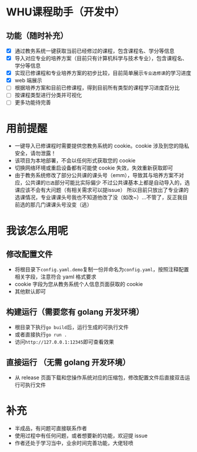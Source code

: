# WHU课程助手（开发中）
## 功能（随时补充）
- [x] 通过教务系统一键获取当前已经修过的课程，包含课程名、学分等信息
- [x] 导入对应专业的培养方案（目前只有计算机科学与技术专业），包含课程名、学分等信息
- [x] 实现已修课程和专业培养方案的初步比较，目前简单展示`专业选修课`的学习进度
- [x] web 端展示 
- [ ] 根据培养方案和目前已修课程，得到目前所有类型的课程学习进度百分比
- [ ] 按课程类型进行分类并可视化
- [ ] 更多功能待完善
# 用前提醒
- 一键导入已修课程时需要提供您教务系统的 cookie。cookie 涉及到您的隐私安全，请勿泄露！
- 该项目为本地部署，不会以任何形式获取您的 cookie
- 切换网络环境或重启设备都有可能使 cookie 失效，失效重新获取即可
- 由于教务系统修改了部分公共课的课头号（emm），导致其与培养方案不对应，公共课的`已选`部分可能比实际偏少
  不过公共课基本上都是自动导入的，选课应该不会有大问题（有相关需求可以提issue）
  所以目前只放出了专业课的选课情况，专业课课头号我也不知道他改了没（如改~）...不管了，反正我目前选的那几门课课头号没变（逃）

# 我该怎么用呢
## 修改配置文件
- 将根目录下`config.yaml.demo`复制一份并命名为`config.yaml`，按照注释配置相关字段，注意符合 yaml 格式要求
- cookie 字段为您从教务系统个人信息页面获取的 cookie
- 其他默认即可
## 构建运行（需要您有 golang 开发环境）
- 根目录下执行`go build`后，运行生成的可执行文件
- 或者直接执行`go run .`
- 访问`http://127.0.0.1:12345`即可查看效果
## 直接运行 （无需 golang 开发环境）
- 从 release 页面下载和您操作系统对应的压缩包，修改配置文件后直接双击运行可执行文件

# 补充
- 半成品，有问题可直接联系作者
- 使用过程中有任何问题，或者想要新的功能，欢迎提 issue
- 作者还处于学习当中，业余时间完善功能，大佬轻喷
